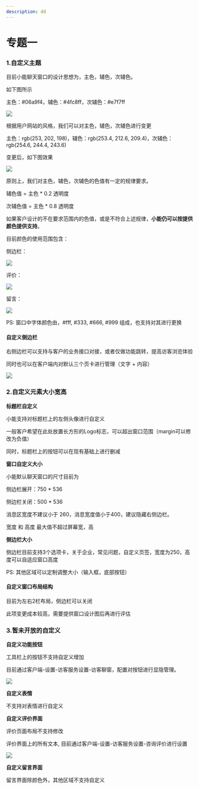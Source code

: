 ```yaml
---
description: dd
---
```


# 专题一

### 1.自定义主题 <a id="1&#x81EA;&#x5B9A;&#x4E49;&#x4E3B;&#x9898;"></a>

目前小能聊天窗口的设计思想为，主色，辅色，次辅色。

如下图所示

主色：\#06a9f4，辅色：\#4fc8ff，次辅色：\#e7f7ff

![](https://docs.xiaoneng.cn/ui/images/web-default-1.jpg)

根据用户网站的风格，我们可以对主色，辅色，次辅色进行变更

主色：rgb\(253, 202, 198\)，辅色：rgb\(253.4, 212.6, 209.4\)，次辅色：rgb\(254.6, 244.4, 243.6\)

变更后，如下图效果

![](https://docs.xiaoneng.cn/ui/images/web-skin-1.jpg)

原则上，我们对主色，辅色，次辅色的色值有一定的规律要求。

辅色值 = 主色 \* 0.2 透明度

次辅色值 = 主色 \* 0.8 透明度

如果客户设计的不在要求范围内的色值，或是不符合上述规律，**小能仍可以按提供颜色提供支持**。

目前颜色的使用范围包含：

侧边栏：

![](https://docs.xiaoneng.cn/ui/images/web-skin-2.jpg)

评价：

![](https://docs.xiaoneng.cn/ui/images/web-skin-3.jpg)

留言：

![](https://docs.xiaoneng.cn/ui/images/web-skin-4.png)

PS: 窗口中字体颜色由，\#fff, \#333, \#666, \#999 组成，也支持对其进行更换

#### 自定义侧边栏 <a id="&#x81EA;&#x5B9A;&#x4E49;&#x4FA7;&#x8FB9;&#x680F;"></a>

右侧边栏可以支持与客户的业务接口对接，或者仅做功能跳转，提高访客浏览体验

同时也可以在客户端内对默认三个页卡进行管理（文字 + 内容）

![](https://docs.xiaoneng.cn/ui/images/web-default-2.jpg)

### 2.自定义元素大小宽高 <a id="2&#x81EA;&#x5B9A;&#x4E49;&#x5143;&#x7D20;&#x5927;&#x5C0F;&#x5BBD;&#x9AD8;"></a>

**标题栏自定义**

小能支持对标题栏上的左侧头像进行自定义

一般客户希望在此处放置长方形的Logo标志，可以超出窗口范围（margin可以修改为负值）

同时，标题栏上的按钮可以在现有基础上进行删减

**窗口自定义大小**

小能默认聊天窗口的尺寸目前为

侧边栏展开：750 \* 536

侧边栏关闭：500 \* 536

消息区宽度不建议小于 260，消息宽度值小于400，建议隐藏右侧边栏。

宽度 和 高度 最大值不超过屏幕宽，高

**侧边栏大小**

侧边栏目前支持3个选项卡，关于企业，常见问题，自定义页签，宽度为250，高度可以自适应窗口高度

PS: 其他区域可以定制调整大小（输入框，底部按钮）

#### 自定义窗口布局结构 <a id="&#x81EA;&#x5B9A;&#x4E49;&#x7A97;&#x53E3;&#x5E03;&#x5C40;&#x7ED3;&#x6784;"></a>

目前为左右2栏布局，侧边栏可以关闭

此项变更成本较高，需要提供窗口设计图后再进行评估

### 3.暂未开放的自定义 <a id="3&#x6682;&#x672A;&#x5F00;&#x653E;&#x7684;&#x81EA;&#x5B9A;&#x4E49;"></a>

**自定义功能按钮**

工具栏上的按钮不支持自定义增加

目前通过客户端-设置-访客服务设置-访客聊窗，配置对按钮进行显隐管理。

![](https://docs.xiaoneng.cn/ui/images/web-toolbar-config.png)

**自定义表情**

不支持对表情进行自定义

**自定义评价界面**

评价页面布局不支持修改

评价界面上的所有文本, 目前通过客户端-设置-访客服务设置-咨询评价进行设置

![](https://docs.xiaoneng.cn/ui/images/web-evaluate-config.png)

**自定义留言界面**

留言界面除颜色外，其他区域不支持自定义

